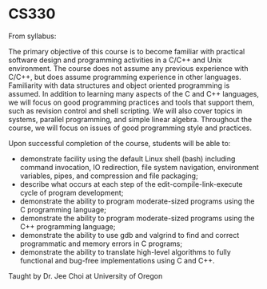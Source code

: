 # CS330
From syllabus:

The primary objective of this course is to become familiar with practical software design and programming activities in a C/C++ and Unix environment. The course does not assume any previous experience with C/C++, but does assume programming experience in other languages. Familiarity with data structures and object oriented programming is assumed. In addition to learning many aspects of the C and C++ languages, we will focus on good programming practices and tools that support them, such as revision control and shell scripting. We will also cover topics in systems, parallel programming, and simple linear algebra. Throughout the course, we will focus on issues of good programming style and practices.

Upon successful completion of the course, students will be able to:

  - demonstrate facility using the default Linux shell (bash) including command invocation, IO redirection, file system navigation, environment variables, pipes, and compression and file packaging;
  - describe what occurs at each step of the edit-compile-link-execute cycle of program development;
  - demonstrate the ability to program moderate-sized programs using the C programming language;
  - demonstrate the ability to program moderate-sized programs using the C++ programming language;
  - demonstrate the ability to use gdb and valgrind to find and correct programmatic and memory errors in C programs;
  - demonstrate the ability to translate high-level algorithms to fully functional and bug-free implementations using C and C++.

Taught by Dr. Jee Choi at University of Oregon
